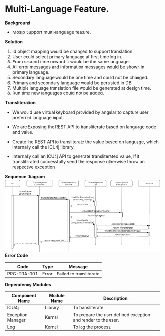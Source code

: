 # Multi-Language Feature.

**Background**
- Mosip Support multi-language feature.

**Solution**
1. Id object mapping would be changed to support translation.
2. User could select primary language at first time log in.
3. From second time onward it would be the same language.
4. All error messages and information messages would be shown in primary language.
5. Secondary language would be one time and could not be changed.
6. Primary and secondary language would be persisted in DB
7. Multiple language translation file would be generated at design time.
8. Run time new languages could not be added.

**Transliteration**

- We would use virtual keyboard provided by angular to capture user preferred language input.

- We are Exposing the REST API to transliterate based on language code and value.

- Create the REST API to transliterate the value based on language, which internally call the ICU4j library.

- Internally call an ICU4j API to generate transliterated value, If it transliterated successfully send the response otherwise throw an respective exception.

**Sequence Diagram**
![pre-registration transliterate](_images/_sequence_diagram/transliteration-transliterate.png)
**Error Code** 

  Code   |       Type  | Message
-----|----------|-------------
PRG-TRA-001 |  Error   |  Failed to transliterate


**Dependency Modules**

Component Name | Module Name | Description | 
-----|----------|-------------|
ICU4j | Library | To transliterate.
Exception Manager  |  Kernel     |       To prepare the user defined exception and render to the user.
Log        |          Kernel         |   To log the process.
